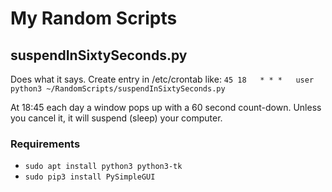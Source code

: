 # My Random Scripts

## suspendInSixtySeconds.py

Does what it says. Create entry in /etc/crontab like:
`45 18   * * *   user   python3 ~/RandomScripts/suspendInSixtySeconds.py`

At 18:45 each day a window pops up with a 60 second count-down. Unless you cancel it, it will suspend (sleep) your computer.

### Requirements
- `sudo apt install python3 python3-tk`
- `sudo pip3 install PySimpleGUI`